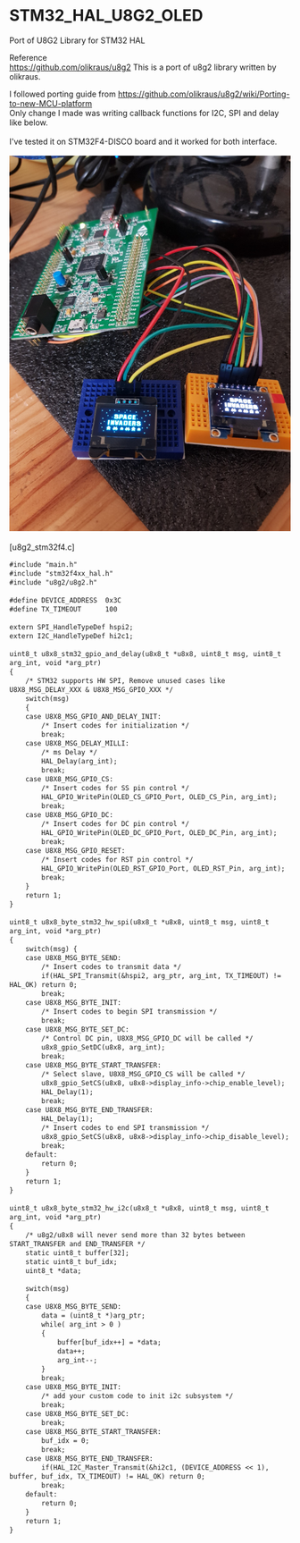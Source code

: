 # STM32_HAL_U8G2_OLED
Port of U8G2 Library for STM32 HAL

Reference<br>
https://github.com/olikraus/u8g2
This is a port of u8g2 library written by olikraus. <br>

I followed porting guide from https://github.com/olikraus/u8g2/wiki/Porting-to-new-MCU-platform <br>
Only change I made was writing callback functions for I2C, SPI and delay like below.<br>
<br>
I've tested it on STM32F4-DISCO board and it worked for both interface.<br>
<br>
![u8g2](./u8g2.jpg)<br>
<br>
[u8g2_stm32f4.c]
```
#include "main.h"
#include "stm32f4xx_hal.h"
#include "u8g2/u8g2.h"

#define DEVICE_ADDRESS 	0x3C
#define TX_TIMEOUT		100

extern SPI_HandleTypeDef hspi2;
extern I2C_HandleTypeDef hi2c1;

uint8_t u8x8_stm32_gpio_and_delay(u8x8_t *u8x8, uint8_t msg, uint8_t arg_int, void *arg_ptr)
{
	/* STM32 supports HW SPI, Remove unused cases like U8X8_MSG_DELAY_XXX & U8X8_MSG_GPIO_XXX */
	switch(msg)
	{
	case U8X8_MSG_GPIO_AND_DELAY_INIT:
		/* Insert codes for initialization */
		break;
	case U8X8_MSG_DELAY_MILLI:
		/* ms Delay */
		HAL_Delay(arg_int);
		break;
	case U8X8_MSG_GPIO_CS:
		/* Insert codes for SS pin control */
		HAL_GPIO_WritePin(OLED_CS_GPIO_Port, OLED_CS_Pin, arg_int);
		break;
	case U8X8_MSG_GPIO_DC:
		/* Insert codes for DC pin control */
		HAL_GPIO_WritePin(OLED_DC_GPIO_Port, OLED_DC_Pin, arg_int);
		break;
	case U8X8_MSG_GPIO_RESET:
		/* Insert codes for RST pin control */
		HAL_GPIO_WritePin(OLED_RST_GPIO_Port, OLED_RST_Pin, arg_int);
		break;
	}
	return 1;
}

uint8_t u8x8_byte_stm32_hw_spi(u8x8_t *u8x8, uint8_t msg, uint8_t arg_int, void *arg_ptr)
{
	switch(msg) {
	case U8X8_MSG_BYTE_SEND:
		/* Insert codes to transmit data */
		if(HAL_SPI_Transmit(&hspi2, arg_ptr, arg_int, TX_TIMEOUT) != HAL_OK) return 0;
		break;
	case U8X8_MSG_BYTE_INIT:
		/* Insert codes to begin SPI transmission */
		break;
	case U8X8_MSG_BYTE_SET_DC:
		/* Control DC pin, U8X8_MSG_GPIO_DC will be called */
		u8x8_gpio_SetDC(u8x8, arg_int);
		break;
	case U8X8_MSG_BYTE_START_TRANSFER:
		/* Select slave, U8X8_MSG_GPIO_CS will be called */
		u8x8_gpio_SetCS(u8x8, u8x8->display_info->chip_enable_level);
		HAL_Delay(1);
		break;
	case U8X8_MSG_BYTE_END_TRANSFER:
		HAL_Delay(1);
		/* Insert codes to end SPI transmission */
		u8x8_gpio_SetCS(u8x8, u8x8->display_info->chip_disable_level);
		break;
	default:
		return 0;
	}
	return 1;
}

uint8_t u8x8_byte_stm32_hw_i2c(u8x8_t *u8x8, uint8_t msg, uint8_t arg_int, void *arg_ptr)
{
	/* u8g2/u8x8 will never send more than 32 bytes between START_TRANSFER and END_TRANSFER */
	static uint8_t buffer[32];
	static uint8_t buf_idx;
	uint8_t *data;

	switch(msg)
	{
	case U8X8_MSG_BYTE_SEND:
		data = (uint8_t *)arg_ptr;
		while( arg_int > 0 )
		{
			buffer[buf_idx++] = *data;
			data++;
			arg_int--;
		}
		break;
	case U8X8_MSG_BYTE_INIT:
		/* add your custom code to init i2c subsystem */
		break;
	case U8X8_MSG_BYTE_SET_DC:
		break;
	case U8X8_MSG_BYTE_START_TRANSFER:
		buf_idx = 0;
		break;
	case U8X8_MSG_BYTE_END_TRANSFER:
		if(HAL_I2C_Master_Transmit(&hi2c1, (DEVICE_ADDRESS << 1), buffer, buf_idx, TX_TIMEOUT) != HAL_OK) return 0;
		break;
	default:
		return 0;
	}
	return 1;
}
```
